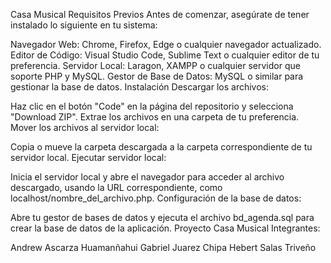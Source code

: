 Casa Musical
Requisitos Previos
Antes de comenzar, asegúrate de tener instalado lo siguiente en tu sistema:

Navegador Web: Chrome, Firefox, Edge o cualquier navegador actualizado.
Editor de Código: Visual Studio Code, Sublime Text o cualquier editor de tu preferencia.
Servidor Local: Laragon, XAMPP o cualquier servidor que soporte PHP y MySQL.
Gestor de Base de Datos: MySQL o similar para gestionar la base de datos.
Instalación
Descargar los archivos:

Haz clic en el botón "Code" en la página del repositorio y selecciona "Download ZIP".
Extrae los archivos en una carpeta de tu preferencia.
Mover los archivos al servidor local:

Copia o mueve la carpeta descargada a la carpeta correspondiente de tu servidor local.
Ejecutar servidor local:

Inicia el servidor local y abre el navegador para acceder al archivo descargado, usando la URL correspondiente, como localhost/nombre_del_archivo.php.
Configuración de la base de datos:

Abre tu gestor de bases de datos y ejecuta el archivo bd_agenda.sql para crear la base de datos de la aplicación.
Proyecto Casa Musical
Integrantes:

Andrew Ascarza Huamanñahui
Gabriel Juarez Chipa
Hebert Salas Triveño

